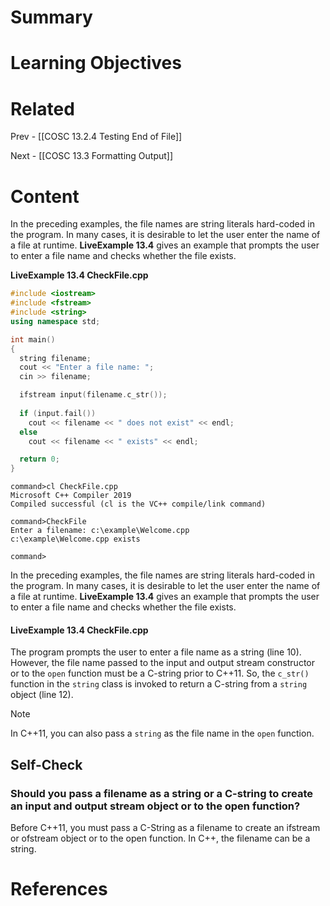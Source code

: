 # Summary

# Learning Objectives

# Related
Prev - [[COSC 13.2.4 Testing End of File]]

Next - [[COSC 13.3 Formatting Output]]
# Content

In the preceding examples, the file names are string literals hard-coded in the program. In many cases, it is desirable to let the user enter the name of a file at runtime. **LiveExample 13.4** gives an example that prompts the user to enter a file name and checks whether the file exists.

**LiveExample 13.4 CheckFile.cpp**
```C++
#include <iostream>
#include <fstream>
#include <string>
using namespace std;

int main()
{
  string filename;
  cout << "Enter a file name: ";
  cin >> filename;

  ifstream input(filename.c_str());
  
  if (input.fail())
    cout << filename << " does not exist" << endl;
  else
    cout << filename << " exists" << endl;

  return 0;
}
```

```
command>cl CheckFile.cpp
Microsoft C++ Compiler 2019 
Compiled successful (cl is the VC++ compile/link command)

command>CheckFile 
Enter a filename: c:\example\Welcome.cpp
c:\example\Welcome.cpp exists

command>
```

In the preceding examples, the file names are string literals hard-coded in the program. In many cases, it is desirable to let the user enter the name of a file at runtime. **LiveExample 13.4** gives an example that prompts the user to enter a file name and checks whether the file exists.

#### **LiveExample 13.4 CheckFile.cpp**

The program prompts the user to enter a file name as a string (line 10). However, the file name passed to the input and output stream constructor or to the `open` function must be a C-string prior to C++11. So, the `c_str()` function in the `string` class is invoked to return a C-string from a `string` object (line 12).

>[!Note]
In C++11, you can also pass a `string` as the file name in the `open` function.

## Self-Check

### Should you pass a filename as a string or a C-string to create an input and output stream object or to the open function?

Before C++11, you must pass a C-String as a filename to create an ifstream or ofstream object or to the open function. In C++, the filename can be a string.


# References
